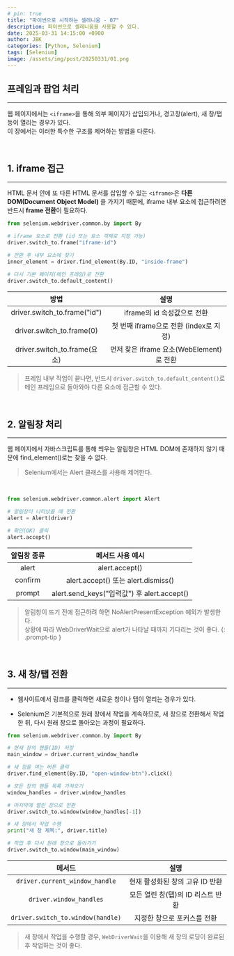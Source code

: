 ```yaml
---
# pin: true
title: "파이썬으로 시작하는 셀레니움 - 07"
description: 파이썬으로 셀레니움을 사용할 수 있다.
date: 2025-03-31 14:15:00 +0900
author: JBK
categories: [Python, Selenium]
tags: [Selenium]
image: /assets/img/post/20250331/01.png
---
```


## **프레임과 팝업 처리**
---

웹 페이지에서는 `<iframe>`을 통해 외부 페이지가 삽입되거나, 경고창(alert), 새 창/탭 등이 열리는 경우가 있다.  
이 장에서는 이러한 특수한 구조를 제어하는 방법을 다룬다.

<br>

<!--------------- 📂 Section 1: iframe 접근 ----------------->
## **1. iframe 접근**
---

HTML 문서 안에 또 다른 HTML 문서를 삽입할 수 있는 `<iframe>`은 **다른 DOM(Document Object Model)** 을 가지기 때문에, iframe 내부 요소에 접근하려면 반드시 **frame 전환**이 필요하다.

```python
from selenium.webdriver.common.by import By

# iframe 요소로 전환 (id 또는 요소 객체로 지정 가능)
driver.switch_to.frame("iframe-id")

# 전환 후 내부 요소에 찾기
inner_element = driver.find_element(By.ID, "inside-frame")

# 다시 기본 페이지(메인 프레임)로 전환
driver.switch_to.default_content()
```

|             방법             |                   설명                   |
| :--------------------------: | :--------------------------------------: |
| driver.switch_to.frame("id") |       iframe의 id 속성값으로 전환        |
|  driver.switch_to.frame(0)   |  첫 번째 iframe으로 전환 (index로 지정)  |
| driver.switch_to.frame(요소) | 먼저 찾은 iframe 요소(WebElement)로 전환 |

> 프레임 내부 작업이 끝나면, 반드시 `driver.switch_to.default_content()`로
메인 프레임으로 돌아와야 다른 요소에 접근할 수 있다.


<br>


<!--------------- 📂 Section 2: alert(알림창) 처리 ----------------->
## **2. 알림창 처리**
---

웹 페이지에서 자바스크립트를 통해 띄우는 알림창은 HTML DOM에 존재하지 않기 때문에 find_element()로는 찾을 수 없다.
> Selenium에서는 Alert 클래스를 사용해 제어한다.

<br>

```python
from selenium.webdriver.common.alert import Alert

# 알림창이 나타났을 때 전환
alert = Alert(driver)

# 확인(OK) 클릭
alert.accept()
```

| 알림창 종류 |              메서드 사용 예시               |
| :---------: | :-----------------------------------------: |
|    alert    |               alert.accept()                |
|   confirm   |     alert.accept() 또는 alert.dismiss()     |
|   prompt    | alert.send_keys("입력값") 후 alert.accept() |

> 알림창이 뜨기 전에 접근하려 하면 NoAlertPresentException 예외가 발생한다.<br>
> 상황에 따라 WebDriverWait으로 alert가 나타날 때까지 기다리는 것이 좋다.
{: .prompt-tip }


<br>


<!--------------- 📂 Section 3: 새 창/탭 전환 ----------------->
## **3. 새 창/탭 전환**
---

- 웹사이트에서 링크를 클릭하면 새로운 창이나 탭이 열리는 경우가 있다.<br>

- Selenium은 기본적으로 원래 창에서 작업을 계속하므로, 새 창으로 전환해서 작업한 뒤, 다시 원래 창으로 돌아오는 과정이 필요하다.

```python
from selenium.webdriver.common.by import By

# 현재 창의 핸들(ID) 저장
main_window = driver.current_window_handle

# 새 창을 여는 버튼 클릭
driver.find_element(By.ID, "open-window-btn").click()

# 모든 창의 핸들 목록 가져오기
window_handles = driver.window_handles

# 마지막에 열린 창으로 전환
driver.switch_to.window(window_handles[-1])

# 새 창에서 작업 수행
print("새 창 제목:", driver.title)

# 작업 후 다시 원래 창으로 돌아가기
driver.switch_to.window(main_window)
```

|              메서드               |               설명                |
| :-------------------------------: | :-------------------------------: |
|  `driver.current_window_handle`   |  현재 활성화된 창의 고유 ID 반환  |
|      `driver.window_handles`      | 모든 열린 창(탭)의 ID 리스트 반환 |
| `driver.switch_to.window(handle)` |    지정한 창으로 포커스를 전환    |

> 새 창에서 작업을 수행할 경우, `WebDriverWait`을 이용해 새 창의 로딩이 완료된 후 작업하는 것이 좋다.
